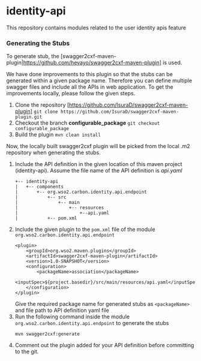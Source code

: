 # identity-api

This repository contains modules related to the user identity apis feature

### Generating the Stubs

To generate stub, the [swagger2cxf-maven-plugin|https://github.com/hevayo/swagger2cxf-maven-plugin] is used.

We have done improvements to this plugin so that the stubs can be generated within a given package name. Therefore 
you can define multiple swagger files and include all the APIs in web application. To get the improvements locally, 
please follow the given steps.

1. Clone the repository [https://github.com/IsuraD/swagger2cxf-maven-plugin]
`git clone https://github.com/IsuraD/swagger2cxf-maven-plugin.git`
2. Checkout the branch **configurable_package**
`git checkout configurable_package`
3. Build the plugin 
`mvn clean install`

Now, the locally built swagger2cxf plugin will be picked from the local .m2 repository when generating the stubs.

1. Include the API definition in the given location of this maven project (identity-api). Assume the file name of the
 API definition is *api.yaml*
    ```
    +-- identity-api
    |   +-- components
    |       +-- org.wso2.carbon.identity.api.endpoint
    |           +-- src
    |               +-- main
    |                   +-- resources
    |                       +--api.yaml
    |           +-- pom.xml
    ```
2. Include the given plugin to the `pom.xml` file of the module `org.wso2.carbon.identity.api.endpoint`
    ```
    <plugin>
        <groupId>org.wso2.maven.plugins</groupId>
        <artifactId>swagger2cxf-maven-plugin</artifactId>
        <version>1.0-SNAPSHOT</version>
        <configuration>
            <packageName>association</packageName>
            <inputSpec>${project.basedir}/src/main/resources/api.yaml</inputSpec>
        </configuration>
    </plugin>
    ```
    Give the required package name for generated stubs as `<packageName>` and file path to API definition yaml file
3. Run the following command inside the module `org.wso2.carbon.identity.api.endpoint` to generate the stubs
    ```
    mvn swagger2cxf:generate
    ```
4. Comment out the plugin added for your API definition before committing to the git.
    


